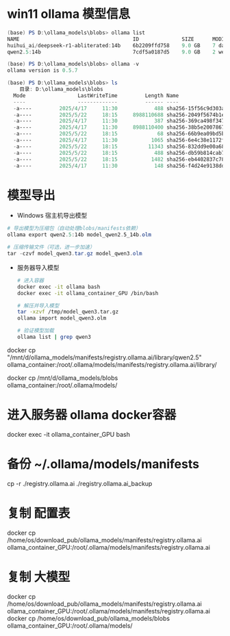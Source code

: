 # win11 ollama 模型信息
```powershell
(base) PS D:\ollama_models\blobs> ollama list
NAME                                     ID              SIZE      MODIFIED
huihui_ai/deepseek-r1-abliterated:14b    6b2209ffd758    9.0 GB    7 days ago
qwen2.5:14b                              7cdf5a0187d5    9.0 GB    2 weeks ago

(base) PS D:\ollama_models\blobs> ollama -v
ollama version is 0.5.7

(base) PS D:\ollama_models\blobs> ls
    目录: D:\ollama_models\blobs
  Mode                 LastWriteTime         Length Name
  ----                 -------------         ------ ----
  -a----         2025/4/17     11:30            488 sha256-15f56c9d303aa516488cde7730723817f7c6553a4b3983a527a6ba86d7c6df0d
  -a----         2025/5/22     18:15     8988110688 sha256-2049f5674b1e92b4464e5729975c9689fcfbf0b0e4443ccf10b5339f370f9a54
  -a----         2025/4/17     11:30            387 sha256-369ca498f347f710d068cbb38bf0b8692dd3fa30f30ca2ff755e211c94768150
  -a----         2025/4/17     11:30     8988110400 sha256-38b5e20078675a1e3040eced1859e432b423ec732c42f5dab03b0a8ae7ba1bdd
  -a----         2025/5/22     18:15             68 sha256-66b9ea09bd5b7099cbb4fc820f31b575c0366fa439b08245566692c6784e281e
  -a----         2025/4/17     11:30           1065 sha256-6e4c38e1172f42fdbff13edf9a7a017679fb82b0fde415a3e8b3c31c6ed4a4e4
  -a----         2025/5/22     18:15          11343 sha256-832dd9e00a68dd83b3c3fb9f5588dad7dcf337a0db50f7d9483f310cd292e92e
  -a----         2025/5/22     18:15            488 sha256-db59b814cab753a51167db007fa6b6e0095f678ff24c9f7284753b75b34c6df3
  -a----         2025/5/22     18:15           1482 sha256-eb4402837c7829a690fa845de4d7f3fd842c2adee476d5341da8a46ea9255175
  -a----         2025/4/17     11:30            148 sha256-f4d24e9138dd4603380add165d2b0d970bef471fac194b436ebd50e6147c6588
```

# 模型导出
  + Windows 宿主机导出模型​
  ```powershell
  # 导出模型为压缩包（自动处理blobs/manifests依赖）
  ollama export qwen2.5:14b model_qwen2.5_14b.olm

  # 压缩传输文件（可选，进一步加速）
  tar -czvf model_qwen3.tar.gz model_qwen3.olm
  ```

  + 服务器导入模型
    ```bash
    # 进入容器
    docker exec -it ollama bash
    docker exec -it ollama_container_GPU /bin/bash

    # 解压并导入模型
    tar -xzvf /tmp/model_qwen3.tar.gz
    ollama import model_qwen3.olm

    # 验证模型加载
    ollama list | grep qwen3
    ```

<!-- "D:\ollama_models\manifests\registry.ollama.ai\library\qwen2.5" -->
docker cp "/mnt/d/ollama_models/manifests/registry.ollama.ai/library/qwen2.5" ollama_container:/root/.ollama/models/manifests/registry.ollama.ai/library/

docker cp /mnt/d/ollama_models/blobs ollama_container:/root/.ollama/models/

# 进入服务器 ollama docker容器
docker exec -it ollama_container_GPU bash

# 备份 ~/.ollama/models/manifests
cp -r ./registry.ollama.ai ./registry.ollama.ai_backup

# 复制 配置表
docker cp /home/os/download_pub/ollama_models/manifests/registry.ollama.ai ollama_container_GPU:/root/.ollama/models/manifests/registry.ollama.ai

# 复制 大模型
docker cp /home/os/download_pub/ollama_models/manifests/registry.ollama.ai ollama_container_GPU:/root/.ollama/models/manifests/registry.ollama.ai
docker cp /home/os/download_pub/ollama_models/blobs ollama_container_GPU:/root/.ollama/models/
